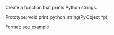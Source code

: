 Create a function that prints Python strings.



Prototype: void print_python_string(PyObject *p);

Format: see example
